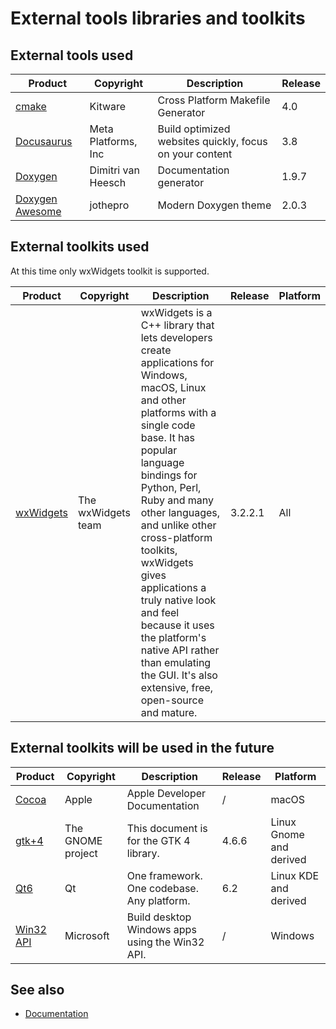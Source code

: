 # External tools libraries and toolkits

## External tools used

| Product                                                            | Copyright           | Description                                             | Release |
| ------------------------------------------------------------------ | ------------------- | ------------------------------------------------------- | ------- |
| [cmake](https://www.cmake.org)                                     | Kitware             | Cross Platform Makefile Generator                       | 4.0     |
| [Docusaurus](https://docusaurus.io/)                               | Meta Platforms, Inc | Build optimized websites quickly, focus on your content | 3.8     |
| [Doxygen](http://www.doxygen.org)                                  | Dimitri van Heesch  | Documentation generator                                 | 1.9.7   |
| [Doxygen Awesome](https://jothepro.github.io/doxygen-awesome-css/) | jothepro            | Modern Doxygen theme                                    | 2.0.3   |

## External toolkits used

At this time only wxWidgets toolkit is supported.

| Product                                                      | Copyright          | Description                                                                                                                                                                                                                                                                                                                                                                                                                                                  | Release | Platform |
| ------------------------------------------------------------ | ------------------ | ------------------------------------------------------------------------------------------------------------------------------------------------------------------------------------------------------------------------------------------------------------------------------------------------------------------------------------------------------------------------------------------------------------------------------------------------------------ | ------- | ---------|
| [wxWidgets](https://wxwidgets.org)                           | The wxWidgets team | wxWidgets is a C++ library that lets developers create applications for Windows, macOS, Linux and other platforms with a single code base. It has popular language bindings for Python, Perl, Ruby and many other languages, and unlike other cross-platform toolkits, wxWidgets gives applications a truly native look and feel because it uses the platform's native API rather than emulating the GUI. It's also extensive, free, open-source and mature. | 3.2.2.1 | All      |

## External toolkits will be used in the future

| Product                                                      | Copyright          | Description                                     | Release | Platform                |
| ------------------------------------------------------------ | ------------------ | ----------------------------------------------- | ------- | ----------------------- |
| [Cocoa](https://developer.apple.com/documentation)           | Apple              | Apple Developer Documentation                   | /       | macOS                   |
| [gtk+4](http://www.gnome.org)                                | The GNOME project  | This document is for the GTK 4 library.         | 4.6.6   | Linux Gnome and derived |
| [Qt6](http://www.qt.io)                                      | Qt                 | One framework. One codebase. Any platform.      | 6.2     | Linux KDE and derived   |
| [Win32 API](https://docs.microsoft.com/en-us/windows/win32/) | Microsoft          | Build desktop Windows apps using the Win32 API. | /       | Windows                 |

## See also

- [Documentation](/docs/documentation)
